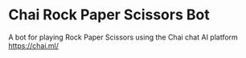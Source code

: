 # Chai Rock Paper Scissors Bot
A bot for playing Rock Paper Scissors using the Chai chat AI platform https://chai.ml/
